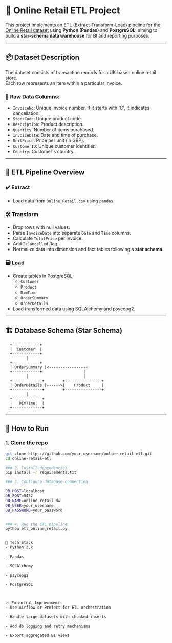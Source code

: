 # 🧾 Online Retail ETL Project

This project implements an ETL (Extract-Transform-Load) pipeline for the [Online Retail dataset](https://archive.ics.uci.edu/ml/datasets/Online+Retail) using **Python (Pandas)** and **PostgreSQL**, aiming to build a **star-schema data warehouse** for BI and reporting purposes.

---

## 📦 Dataset Description

The dataset consists of transaction records for a UK-based online retail store.  
Each row represents an item within a particular invoice.

### 📄 Raw Data Columns:
- `InvoiceNo`: Unique invoice number. If it starts with 'C', it indicates cancellation.
- `StockCode`: Unique product code.
- `Description`: Product description.
- `Quantity`: Number of items purchased.
- `InvoiceDate`: Date and time of purchase.
- `UnitPrice`: Price per unit (in GBP).
- `CustomerID`: Unique customer identifier.
- `Country`: Customer's country.

---

## 🔁 ETL Pipeline Overview

### ✔️ Extract
- Load data from `Online_Retail.csv` using `pandas`.

### 🛠️ Transform
- Drop rows with null values.
- Parse `InvoiceDate` into separate `Date` and `Time` columns.
- Calculate `TotalPrice` per invoice.
- Add `IsCancelled` flag.
- Normalize data into dimension and fact tables following a **star schema**.

### 🗃️ Load
- Create tables in PostgreSQL:
  - `Customer`
  - `Product`
  - `DimTime`
  - `OrderSummary`
  - `OrderDetails`
- Load transformed data using SQLAlchemy and psycopg2.

---

## 🏗️ Database Schema (Star Schema)

      +------------+
      |  Customer  |
      +------------+
             |
      +------------+
      | OrderSummary |<----------------+
      +------------+                  |
             |                        |
      +-------------+        +----------------+
      | OrderDetails |------>|    Product     |
      +-------------+        +----------------+
             |
      +-------------+
      |   DimTime   |
      +-------------+

---

## 🚀 How to Run

### 1. Clone the repo
```bash
git clone https://github.com/your-username/online-retail-etl.git
cd online-retail-etl

### 2. Install dependencies
pip install -r requirements.txt

### 3. Configure database connection

DB_HOST=localhost
DB_PORT=5432
DB_NAME=online_retail_dw
DB_USER=your_username
DB_PASSWORD=your_password


### 4. Run the ETL pipeline
python etl_online_retail.py


🧰 Tech Stack
- Python 3.x

- Pandas

- SQLAlchemy

- psycopg2

- PostgreSQL



📈 Potential Improvements
- Use Airflow or Prefect for ETL orchestration

- Handle large datasets with chunked inserts

- Add db logging and retry mechanisms

- Export aggregated BI views